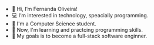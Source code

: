 - 👋 Hi, I’m Fernanda Oliveira!
- 💻 I’m interested in technology, speacially programming.
- 📖 I'm a Computer Science student.
- 🌱 Now, I'm learning and practcing programming skills.
- 🎯 My goals is to become a full-stack software enginner.


<!---
fe-oliver/fe-oliver is a ✨ special ✨ repository because its `README.md` (this file) appears on your GitHub profile.
You can click the Preview link to take a look at your changes.
--->
